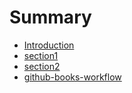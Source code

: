# Summary

* [Introduction](README.md)
* [section1](content/section1.md)
* [section2](section2.md)
* [github-books-workflow](gitbooksintro.md)

